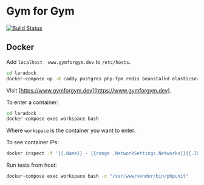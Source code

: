 Gym for Gym
===========

[![Build Status](https://travis-ci.org/hughgrigg/gymforgym.svg?branch=master)](https://travis-ci.org/hughgrigg/gymforgym)

## Docker

Add `localhost  www.gymforgym.dev` to `/etc/hosts`.

```bash
cd laradock
docker-compose up -d caddy postgres php-fpm redis beanstalkd elasticsearch
```

Visit [https://www.gymforgym.dev](https://www.gymforgym.dev).

To enter a container:

```bash
cd laradock
docker-compose exec workspace bash
```

Where `workspace` is the container you want to enter.

To see container IPs:

```bash
docker inspect -f '{{.Name}} - {{range .NetworkSettings.Networks}}{{.IPAddress}}{{end}}' $(docker ps -aq)
```

Run tests from host:

```bash
docker-compose exec workspace bash -c "/var/www/vendor/bin/phpunit"
```
